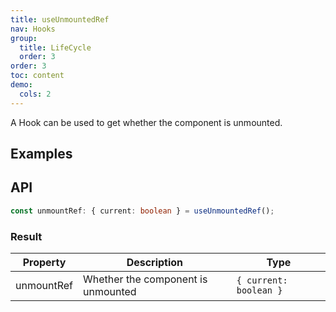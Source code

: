 ```yaml
---
title: useUnmountedRef
nav: Hooks
group:
  title: LifeCycle
  order: 3
order: 3
toc: content
demo:
  cols: 2
---
```


A Hook can be used to get whether the component is unmounted.

## Examples

<code src="./demo/demo1.tsx"></code>

## API

```typescript
const unmountRef: { current: boolean } = useUnmountedRef();
```

### Result

| Property   | Description                        | Type                   |
| ---------- | ---------------------------------- | ---------------------- |
| unmountRef | Whether the component is unmounted | `{ current: boolean }` |
